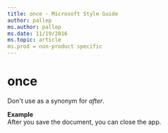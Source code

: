 ```yaml
---
title: once - Microsoft Style Guide
author: pallep
ms.author: pallep
ms.date: 11/19/2016
ms.topic: article
ms.prod = non-product specific
---
```


# once

Don't use as a synonym for *after*.

**Example**  
After you save the document, you can close the app.
